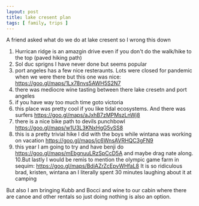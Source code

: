 ```yaml
---
layout: post
title: lake cresent plan
tags: [ family, trips ]
---
```



A friend asked what do we do at lake cresent so I wrong this down

1. Hurrican ridge is an amazgin drive even if you don't do the walk/hike to the top (paved hiking path)
2. Sol duc sprigns I have never done but seems popular
3. port angeles has a few nice resteraunts. Lots were closed for pandemic when we were there but this one was nice: https://goo.gl/maps/1Lx78nvs5AWH5S2N7
4. there was mediocre wine tasting between there lake cresetn and port angeles
 5. if you have way too much time goto victoria
 6. this place was pretty cool if you like tidal ecosystems. And there was surfers https://goo.gl/maps/aJxhB7zMPMszLnWj8
 7. there is a nice bike path to devils punchbowl https://goo.gl/maps/w1U3L3KNxHgG5vSS8
 8. this is a pretty trivial hike I did with the boys while wintana was working on vacation https://goo.gl/maps/jc6WnsAVRHQC3gFN9
 9. this year I am going to try and have benji do https://goo.gl/maps/mEbgnuuLRzSpCcD5A and maybe drag nate along.
 10.But lastly I would be remis to mention the olympic game farm in sequim: https://goo.gl/maps/BdiAZrZcEpvWHfaL8
It is so ridiculous brad, kristen, wintana an I literally spent 30 minutes laughing about it at camping

 But also I am bringing Kubb and Bocci and wine to our cabin where there are canoe and other rentals so just doing nothing is also an option.
